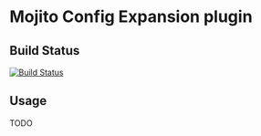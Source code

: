 Mojito Config Expansion plugin
==============================

Build Status
------------

[![Build Status](https://travis-ci.org/yahoo/mojito-config-expansion.png)](https://travis-ci.org/yahoo/mojito-config-expansion)

Usage
-----

TODO
